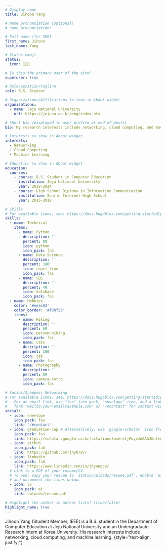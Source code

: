 ```yaml
---
# Display name
title: Jihoon Yang

# Name pronunciation (optional)
# name_pronunciation:

# Full name (for SEO)
first_name: Jihoon
last_name: Yang

# Status emoji
status:
  icon: 🧑🏻‍💻

# Is this the primary user of the site?
superuser: true

# Role/position/tagline
role: B.S. Student

# Organizations/Affiliations to show in About widget
organizations:
  - name: Jeju National University
    url: https://jejunu.ac.kr/eng/index.htm

# Short bio (displayed in user profile at end of posts)
bio: My research interests include networking, cloud computing, and machine learning.

# Interests to show in About widget
interests:
  - Networking
  - Cloud Computing
  - Machine Learning

# Education to show in About widget
education:
  courses:
    - course: B.S. Student in Computer Education
      institution: Jeju National University
      year: 2018-2024
    - course: High School Diploma in Information Communication
      institution: Sunrin Internet High School
      year: 2015-2018

# Skills
# For available icons, see: https://docs.hugoblox.com/getting-started/page-builder/#icons
skills:
  - name: Technical
    items:
      - name: Python
        description: ''
        percent: 80
        icon: python
        icon_pack: fab
      - name: Data Science
        description: ''
        percent: 100
        icon: chart-line
        icon_pack: fas
      - name: SQL
        description: ''
        percent: 40
        icon: database
        icon_pack: fas
  - name: Hobbies
    color: '#eeac02'
    color_border: '#f0bf23'
    items:
      - name: Hiking
        description: ''
        percent: 60
        icon: person-hiking
        icon_pack: fas
      - name: Cats
        description: ''
        percent: 100
        icon: cat
        icon_pack: fas
      - name: Photography
        description: ''
        percent: 80
        icon: camera-retro
        icon_pack: fas

# Social/Academic Networking
# For available icons, see: https://docs.hugoblox.com/getting-started/page-builder/#icons
#   For an email link, use "fas" icon pack, "envelope" icon, and a link in the
#   form "mailto:your-email@example.com" or "/#contact" for contact widget.
social:
  - icon: envelope
    icon_pack: fas
    link: '/#contact'
  - icon: graduation-cap # Alternatively, use `google-scholar` icon from `ai` icon pack
    icon_pack: fas
    link: https://scholar.google.co.kr/citations?user=ljFnyb4AAAAJ&hl=en
  - icon: github
    icon_pack: fab
    link: https://github.com/jhy0787/
  - icon: linkedin
    icon_pack: fab
    link: https://www.linkedin.com/in/jhyangce/
  # Link to a PDF of your resume/CV.
  # To use: copy your resume to `static/uploads/resume.pdf`, enable `ai` icons in `params.yaml`,
  # and uncomment the lines below.
  - icon: cv
    icon_pack: ai
    link: uploads/resume.pdf

# Highlight the author in author lists? (true/false)
highlight_name: true
---
```


Jihoon Yang (Student Member, IEEE) is a B.S. student in the Department of Computer Education at Jeju National University and an Undergraduate Research Intern at Korea University. His research interests include networking, cloud computing, and machine learning.
{style="text-align: justify;"}
